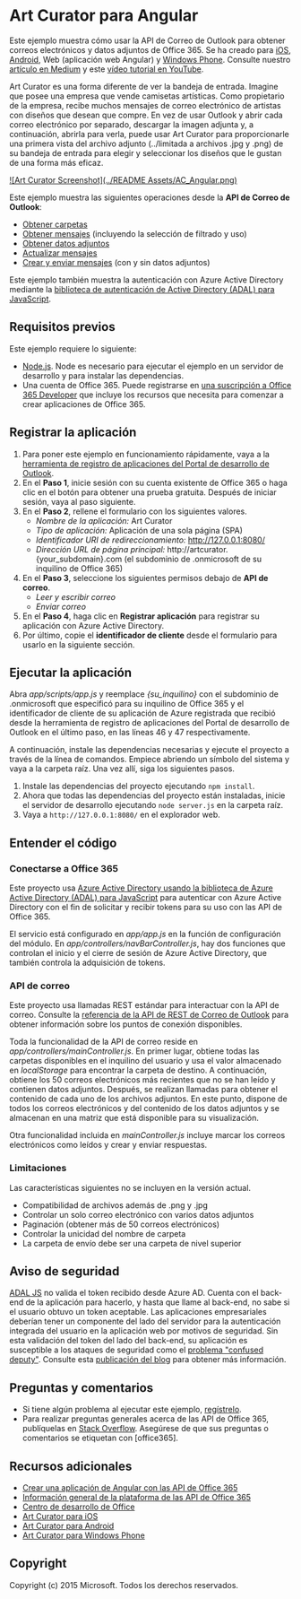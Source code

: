# Art Curator para Angular 

Este ejemplo muestra cómo usar la API de Correo de Outlook para obtener correos electrónicos y datos adjuntos de Office 365. Se ha creado para [iOS](https://github.com/OfficeDev/O365-iOS-ArtCurator), [Android](https://github.com/OfficeDev/O365-Android-ArtCurator), Web (aplicación web Angular) y [Windows Phone](https://github.com/OfficeDev/O365-WinPhone-ArtCurator). Consulte nuestro [artículo en Medium](https://medium.com/office-app-development) y este [vídeo tutorial en YouTube](https://www.youtube.com/watch?v=M88A6VB9IIw&amp;feature=youtu.be).

Art Curator es una forma diferente de ver la bandeja de entrada. Imagine que posee una empresa que vende camisetas artísticas. Como propietario de la empresa, recibe muchos mensajes de correo electrónico de artistas con diseños que desean que compre. En vez de usar Outlook y abrir cada correo electrónico por separado, descargar la imagen adjunta y, a continuación, abrirla para verla, puede usar Art Curator para proporcionarle una primera vista del archivo adjunto (../limitada a archivos .jpg y .png) de su bandeja de entrada para elegir y seleccionar los diseños que le gustan de una forma más eficaz.

[![Art Curator Screenshot](../README Assets/AC_Angular.png)](https://youtu.be/4LOvkweDfhY "Click to see the sample in action.")

Este ejemplo muestra las siguientes operaciones desde la **API de Correo de Outlook**:
* [Obtener carpetas](https://msdn.microsoft.com/office/office365/APi/mail-rest-operations#GetFolders)
* [Obtener mensajes](https://msdn.microsoft.com/office/office365/APi/mail-rest-operations#Getmessages) (incluyendo la selección de filtrado y uso) 
* [Obtener datos adjuntos](https://msdn.microsoft.com/office/office365/APi/mail-rest-operations#GetAttachments)
* [Actualizar mensajes](https://msdn.microsoft.com/office/office365/APi/mail-rest-operations#Updatemessages)
* [Crear y enviar mensajes](https://msdn.microsoft.com/office/office365/APi/mail-rest-operations#Sendmessages) (con y sin datos adjuntos) 

Este ejemplo también muestra la autenticación con Azure Active Directory mediante la [biblioteca de autenticación de Active Directory (ADAL) para JavaScript](https://github.com/AzureAD/azure-activedirectory-library-for-js).

<a name="prerequisites"></a>
## Requisitos previos

Este ejemplo requiere lo siguiente:
* [Node.js](https://nodejs.org/). Node es necesario para ejecutar el ejemplo en un servidor de desarrollo y para instalar las dependencias. 
* Una cuenta de Office 365. Puede registrarse en [una suscripción a Office 365 Developer](http://aka.ms/ro9c62) que incluye los recursos que necesita para comenzar a crear aplicaciones de Office 365.

<a name="configure"></a>
## Registrar la aplicación

1. Para poner este ejemplo en funcionamiento rápidamente, vaya a la [herramienta de registro de aplicaciones del Portal de desarrollo de Outlook](https://dev.outlook.com/appregistration).
2. En el **Paso 1**, inicie sesión con su cuenta existente de Office 365 o haga clic en el botón para obtener una prueba gratuita. Después de iniciar sesión, vaya al paso siguiente.
3. En el **Paso 2**, rellene el formulario con los siguientes valores.
	* *Nombre de la aplicación:* Art Curator
	* *Tipo de aplicación:* Aplicación de una sola página (SPA)
	* *Identificador URI de redireccionamiento:* http://127.0.0.1:8080/
	* *Dirección URL de página principal:* http://artcurator.{your_subdomain}.com (el subdominio de .onmicrosoft de su inquilino de Office 365)
4. En el **Paso 3**, seleccione los siguientes permisos debajo de **API de correo**.
	* *Leer y escribir correo*
	* *Enviar correo*
5. En el **Paso 4**, haga clic en **Registrar aplicación** para registrar su aplicación con Azure Active Directory.
6. Por último, copie el **identificador de cliente** desde el formulario para usarlo en la siguiente sección.

<a name="run"></a>
## Ejecutar la aplicación

Abra *app/scripts/app.js* y reemplace *{su_inquilino}* con el subdominio de .onmicrosoft que especificó para su inquilino de Office 365 y el identificador de cliente de su aplicación de Azure registrada que recibió desde la herramienta de registro de aplicaciones del Portal de desarrollo de Outlook en el último paso, en las líneas 46 y 47 respectivamente. 

A continuación, instale las dependencias necesarias y ejecute el proyecto a través de la línea de comandos. Empiece abriendo un símbolo del sistema y vaya a la carpeta raíz. Una vez allí, siga los siguientes pasos.

1. Instale las dependencias del proyecto ejecutando ```npm install```.
2. Ahora que todas las dependencias del proyecto están instaladas, inicie el servidor de desarrollo ejecutando ```node server.js``` en la carpeta raíz.
3. Vaya a ```http://127.0.0.1:8080/``` en el explorador web.

<a name="understand"></a>
## Entender el código

### Conectarse a Office 365

Este proyecto usa [Azure Active Directory usando la biblioteca de Azure Active Directory (ADAL) para JavaScript](https://github.com/AzureAD/azure-activedirectory-library-for-js) para autenticar con Azure Active Directory con el fin de solicitar y recibir tokens para su uso con las API de Office 365.

El servicio está configurado en *app/app.js* en la función de configuración del módulo. En *app/controllers/navBarController.js*, hay dos funciones que controlan el inicio y el cierre de sesión de Azure Active Directory, que también controla la adquisición de tokens. 

### API de correo

Este proyecto usa llamadas REST estándar para interactuar con la API de correo. Consulte la [referencia de la API de REST de Correo de Outlook](https://msdn.microsoft.com/en-us/office/office365/api/mail-rest-operations) para obtener información sobre los puntos de conexión disponibles.

Toda la funcionalidad de la API de correo reside en *app/controllers/mainController.js*. En primer lugar, obtiene todas las carpetas disponibles en el inquilino del usuario y usa el valor almacenado en *localStorage* para encontrar la carpeta de destino. A continuación, obtiene los 50 correos electrónicos más recientes que no se han leído y contienen datos adjuntos. Después, se realizan llamadas para obtener el contenido de cada uno de los archivos adjuntos. En este punto, dispone de todos los correos electrónicos y del contenido de los datos adjuntos y se almacenan en una matriz que está disponible para su visualización.

Otra funcionalidad incluida en *mainController.js* incluye marcar los correos electrónicos como leídos y crear y enviar respuestas. 

### Limitaciones

Las características siguientes no se incluyen en la versión actual.

* Compatibilidad de archivos además de .png y .jpg
* Controlar un solo correo electrónico con varios datos adjuntos
* Paginación (obtener más de 50 correos electrónicos)
* Controlar la unicidad del nombre de carpeta
* La carpeta de envío debe ser una carpeta de nivel superior

## Aviso de seguridad
[ADAL JS](https://github.com/AzureAD/azure-activedirectory-library-for-js) no valida el token recibido desde Azure AD. Cuenta con el back-end de la aplicación para hacerlo, y hasta que llame al back-end, no sabe si el usuario obtuvo un token aceptable. Las aplicaciones empresariales deberían tener un componente del lado del servidor para la autenticación integrada del usuario en la aplicación web por motivos de seguridad. Sin esta validación del token del lado del back-end, su aplicación es susceptible a los ataques de seguridad como el [problema "confused deputy"](https://en.wikipedia.org/wiki/Confused_deputy_problem). Consulte esta [publicación del blog](http://www.cloudidentity.com/blog/2015/02/19/introducing-adal-js-v1/) para obtener más información.

<a name="questions-and-comments"></a>
## Preguntas y comentarios

- Si tiene algún problema al ejecutar este ejemplo, [regístrelo](https://github.com/OfficeDev/O365-Angular-ArtCurator/issues).
- Para realizar preguntas generales acerca de las API de Office 365, publíquelas en [Stack Overflow](http://stackoverflow.com/). Asegúrese de que sus preguntas o comentarios se etiquetan con [office365].
  
<a name="additional-resources"></a>
## Recursos adicionales

* [Crear una aplicación de Angular con las API de Office 365](http://aka.ms/get-started-with-js)
* [Información general de la plataforma de las API de Office 365](http://msdn.microsoft.com/office/office365/howto/platform-development-overview)
* [Centro de desarrollo de Office](http://dev.office.com/)
* [Art Curator para iOS](https://github.com/OfficeDev/O365-iOS-ArtCurator)
* [Art Curator para Android](https://github.com/OfficeDev/O365-Android-ArtCurator)
* [Art Curator para Windows Phone](https://github.com/OfficeDev/O365-WinPhone-ArtCurator)

## Copyright
Copyright (c) 2015 Microsoft. Todos los derechos reservados.

